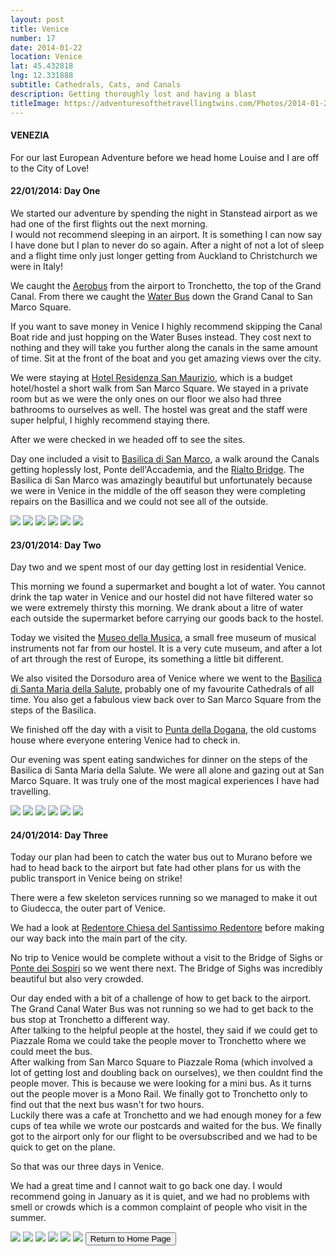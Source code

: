 ```yaml
---
layout: post
title: Venice
number: 17
date: 2014-01-22
location: Venice
lat: 45.432818
lng: 12.331888
subtitle: Cathedrals, Cats, and Canals
description: Getting thoroughly lost and having a blast
titleImage: https://adventuresofthetravellingtwins.com/Photos/2014-01-22-Venice/cover-min.JPG
---
```


<h4>VENEZIA</h4>

For our last European Adventure before we head home Louise and I are off to the City of Love!

<h4>22/01/2014: Day One</h4> 

We started our adventure by spending the night in Stanstead airport as we had one of the first flights out the next morning. <br>
I would not recommend sleeping in an airport. It is something I can now say I have done but I plan to never do so again. 
After a night of not a lot of sleep and a flight time only just longer getting from Auckland to Christchurch we were in Italy!

We caught the <a target="_blank" href="http://www.atvo.it/en-venice-airport.html">Aerobus</a> from the airport to Tronchetto, the top of the Grand Canal. From there we caught the <a target="_blank" href="http://actv.avmspa.it/en/content/water-bus-service-timetable-0">Water Bus</a> down the Grand Canal to San Marco Square.

If you want to save money in Venice I highly recommend skipping the Canal Boat ride and just hopping on the Water Buses instead. 
They cost next to nothing and they will take you further along the canals in the same amount of time. Sit at the front of the boat and you get amazing views over the city.

We were staying at <a target="_blank" href="http://www.residenzasanmaurizio.com/">Hotel Residenza San Maurizio</a>, which is a budget hotel/hostel a short walk from San Marco Square.
We stayed in a private room but as we were the only ones on our floor we also had three bathrooms to ourselves as well. The hostel was great and the staff were super helpful, I highly recommend staying there.

After we were checked in we headed off to see the sites. 

Day one included a visit to <a tagret="_blank" href="http://www.basilicasanmarco.it/">Basilica di San Marco</a>, a walk around the Canals getting hoplessly lost,  Ponte dell'Accademia, and the <a target="_blank" href="http://www.comune.venezia.it/">Rialto Bridge</a>.
The Basilica di San Marco was amazingly beautiful but unfortunately because we were in Venice in the middle of the off season they were completing repairs on the Basillica and we could not see all of the outside. 

<img src="https://adventuresofthetravellingtwins.com/Photos/2014-01-22-Venice/day11-min.JPG" class="image1">
<img src="https://adventuresofthetravellingtwins.com/Photos/2014-01-22-Venice/day12-min.JPG" class="image1">
<img src="https://adventuresofthetravellingtwins.com/Photos/2014-01-22-Venice/day13-min.JPG" class="image1">
<img src="https://adventuresofthetravellingtwins.com/Photos/2014-01-22-Venice/day14-min.JPG" class="image1">
<img src="https://adventuresofthetravellingtwins.com/Photos/2014-01-22-Venice/day15-min.JPG" class="image1">
<img src="https://adventuresofthetravellingtwins.com/Photos/2014-01-22-Venice/day16-min.JPG" class="image1">

<h4>23/01/2014: Day Two</h4>

Day two and we spent most of our day getting lost in residential Venice. 

This morning we found a supermarket and bought a lot of water. You cannot drink the tap water in Venice and our hostel did not have filtered water so we were extremely thirsty this morning. We drank about a litre of water each outside the supermarket before carrying our goods back to the hostel.

Today we visited the <a target="_blank" href="https://www.museodellamusica.com/en/">Museo della Musica</a>, a small free museum of musical instruments not far from our hostel. It is a very cute museum, and after a lot of art through the rest of Europe, its something a little bit different. 

We also visited the Dorsoduro area of Venice where we went to the <a target="_blank" href="http://basilicasalutevenezia.it/la-basilica/">Basilica di Santa Maria della Salute</a>, probably one of my favourite Cathedrals of all time. You also get a fabulous view back over to San Marco Square from the steps of the Basilica. 

We finished off the day with a visit to <a target="_blank" href="https://www.palazzograssi.it/">Punta della Dogana</a>, the old customs house where everyone entering Venice had to check in. 

Our evening was spent eating sandwiches for dinner on the steps of the Basilica di Santa Maria della Salute. We were all alone and gazing out at San Marco Square. It was truly one of the most magical experiences I have had travelling. 

<img src="https://adventuresofthetravellingtwins.com/Photos/2014-01-22-Venice/day21-min.JPG" class="image1">
<img src="https://adventuresofthetravellingtwins.com/Photos/2014-01-22-Venice/day22-min.JPG" class="image1">
<img src="https://adventuresofthetravellingtwins.com/Photos/2014-01-22-Venice/day23-min.JPG" class="image1">
<img src="https://adventuresofthetravellingtwins.com/Photos/2014-01-22-Venice/day24-min.JPG" class="image1">
<img src="https://adventuresofthetravellingtwins.com/Photos/2014-01-22-Venice/day25-min.JPG" class="image1">
<img src="https://adventuresofthetravellingtwins.com/Photos/2014-01-22-Venice/day26-min.JPG" class="image1">

<h4>24/01/2014: Day Three</h4>

Today our plan had been to catch the water bus out to Murano before we had to head back to the airport but fate had other plans for us with the public transport in Venice being on strike!

There were a few skeleton services running so we managed to make it out to Giudecca, the outer part of Venice. 

We had a look at <a target="_blank" href="http://www.chorusvenezia.org/">Redentore Chiesa del Santissimo Redentore</a> before making our way back into the main part of the city.

No trip to Venice would be complete without a visit to the Bridge of Sighs or <a target="_blank" href="http://palazzoducale.visitmuve.it/">Ponte dei Sospiri</a> so we went there next. The Bridge of Sighs was incredibly beautiful but also very crowded. 

Our day ended with a bit of a challenge of how to get back to the airport. The Grand Canal Water Bus was not running so we had to get back to the bus stop at Tronchetto a different way. <br>
After talking to the helpful people at the hostel, they said if we could get to Piazzale Roma we could take the people mover to Tronchetto where we could meet the bus. <br>
After walking from San Marco Square to  Piazzale Roma (which involved a lot of getting lost and doubling back on ourselves), we then couldnt find the people mover. This is because we were looking for a mini bus. As it turns out the people mover is a Mono Rail. We finally got to Tronchetto only to find out that the next bus wasn't for two hours. <br>
Luckily there was a cafe at Tronchetto and we had enough money for a few cups of tea while we wrote our postcards and waited for the bus. We finally got to the airport only for our flight to be oversubscribed and we had to be quick to get on the plane. 

So that was our three days in Venice. 

We had a great time and I cannot wait to go back one day. I would recommend going in January as it is quiet, and we had no problems with smell or crowds which is a common complaint of people who visit in the summer. 

<img src="https://adventuresofthetravellingtwins.com/Photos/2014-01-22-Venice/day31-min.JPG" class="image1">
<img src="https://adventuresofthetravellingtwins.com/Photos/2014-01-22-Venice/day32-min.JPG" class="image1">
<img src="https://adventuresofthetravellingtwins.com/Photos/2014-01-22-Venice/day33-min.JPG" class="image1">
<img src="https://adventuresofthetravellingtwins.com/Photos/2014-01-22-Venice/day34-min.JPG" class="image1">
<img src="https://adventuresofthetravellingtwins.com/Photos/2014-01-22-Venice/day35-min.JPG" class="image1">
<img src="https://adventuresofthetravellingtwins.com/Photos/2014-01-22-Venice/day36-min.JPG" class="image1">

<input type="button" value="Return to Home Page" onclick="self.close()"> 
